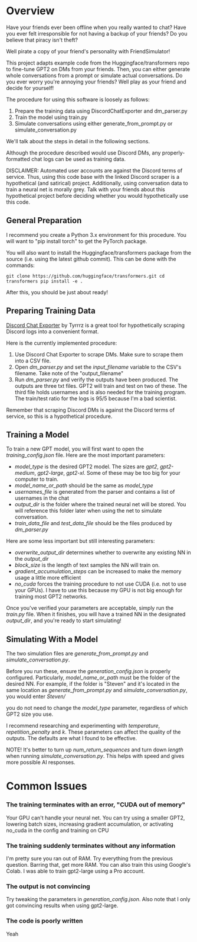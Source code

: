 # Overview

Have your friends ever been offline when you really wanted to chat? Have you ever felt irresponsible for not having a backup of your friends? Do you believe that piracy isn't theft?

Well pirate a copy of your friend's personality with FriendSimulator!

This project adapts example code from the Huggingface/transformers repo to fine-tune GPT2 on DMs from your friends. Then, you can either generate whole conversations from a prompt or simulate actual conversations. Do you ever worry you're annoying your friends? Well play as your friend and decide for yourself!

The procedure for using this software is loosely as follows:

1) Prepare the training data using DiscordChatExporter and dm_parser.py
2) Train the model using train.py
3) Simulate conversations using either generate_from_prompt.py or simulate_conversation.py

We'll talk about the steps in detail in the following sections.

Although the procedure described would use Discord DMs, any properly-formatted chat logs can be used as training data.

DISCLAIMER: Automated user accounts are against the Discord terms of service. Thus, using this code base with the linked Discord scraper is a hypothetical (and satirical) project. Additionally, using conversation data to train a neural net is morally grey. Talk with your friends about this hypothetical project before deciding whether you would hypothetically use this code.

## General Preparation

I recommend you create a Python 3.x environment for this procedure. You will want to "pip install torch" to get the PyTorch package.

You will also want to install the Huggingface/transformers package from the source (i.e. using the latest github commit). This can be done with the commands:

``git clone https://github.com/huggingface/transformers.git
cd transformers
pip install -e .``

After this, you should be just about ready!

## Preparing Training Data

[Discord Chat Exporter][1] by Tyrrrz is a great tool for hypothetically scraping Discord logs into a convenient format.

Here is the currently implemented procedure:

1) Use Discord Chat Exporter to scrape DMs. Make sure to scrape them into a CSV file.
2) Open *dm_parser.py* and set the *input_filename* variable to the CSV's filename. Take note of the "output_filename"
3) Run *dm_parser.py* and verify the outputs have been produced. The outputs are three txt files. GPT2 will train and test on two of these. The third file holds usernames and is also needed for the training program. The train/test ratio for the logs is 95/5 because I'm a bad scientist.

Remember that scraping Discord DMs is against the Discord terms of service, so this is a hypothetical procedure.

## Training a Model

To train a new GPT model, you will first want to open the *training_config.json* file. Here are the most important parameters:

* *model_type* is the desired GPT2 model. The sizes are *gpt2*, *gpt2-medium*, *gpt2-large*, *gpt2-xl*. Some of these may be too big for your computer to train.
* *model_name_or_path* should be the same as *model_type*
* *usernames_file* is generated from the parser and contains a list of usernames in the chat
* *output_dir* is the folder where the trained neural net will be stored. You will reference this folder later when using the net to simulate conversation.
* *train_data_file* and *test_data_file* should be the files produced by *dm_parser.py*

Here are some less important but still interesting parameters:

* *overwrite_output_dir* determines whether to overwrite any existing NN in the *output_dir*
* *block_size* is the length of text samples the NN will train on.
* *gradient_accumulation_steps* can be increased to make the memory usage a little more efficient
* *no_cuda* forces the training procedure to not use CUDA (i.e. not to use your GPUs). I have to use this because my GPU is not big enough for training most GPT2 networks.

Once you've verified your parameters are acceptable, simply run the *train.py* file. When it finishes, you will have a trained NN in the designated *output_dir*, and you're ready to start simulating!

## Simulating With a Model

The two simulation files are *generate_from_prompt.py* and *simulate_conversation.py*.

Before you run these, ensure the *generation_config.json* is properly configured. Particularly, *model_name_or_path* must be the folder of the desired NN. For example, if the folder is "Steven" and it's located in the same location as *generate_from_prompt.py* and *simulate_conversation.py*, you would enter *Steven/*

you do not need to change the *model_type* parameter, regardless of which GPT2 size you use.

I recommend researching and experimenting with *temperature*, *repetition_penalty* and *k*. These parameters can affect the quality of the outputs. The defaults are what I found to be effective.

NOTE! It's better to turn up *num_return_sequences* and turn down *length* when running *simulate_conversation.py*. This helps with speed and gives more possible AI responses.

# Common Issues

### The training terminates with an error, "CUDA out of memory"

Your GPU can't handle your neural net. You can try using a smaller GPT2, lowering batch sizes, increasing gradient accumulation, or activating no_cuda in the config and training on CPU

### The training suddenly terminates without any information

I'm pretty sure you ran out of RAM. Try everything from the previous question. Barring that, get more RAM. You can also train this using Google's Colab. I was able to train gpt2-large using a Pro account.

### The output is not convincing

Try tweaking the parameters in *generation_config.json*. Also note that I only got convincing results when using gpt2-large.

### The code is poorly written

Yeah

[1]:https://github.com/Tyrrrz/DiscordChatExporter